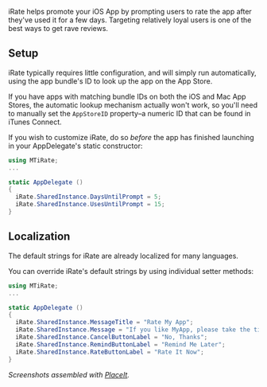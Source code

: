 iRate helps promote your iOS App by prompting users to rate the app after they've used it
for a few days. Targeting relatively loyal users is one of the best ways to get rave
reviews.

## Setup

iRate typically requires little configuration, and will simply run automatically, using
the app bundle's ID to look up the app on the App Store.

If you have apps with matching bundle IDs on both the iOS and Mac App Stores,
the automatic lookup mechanism actually won't work, so you'll need to manually
set the `AppStoreID` property–a numeric ID that can be found in iTunes Connect.

If you wish to customize iRate, do so *before* the app has finished launching
in your AppDelegate's static constructor:

```csharp
using MTiRate;
...

static AppDelegate ()
{
  iRate.SharedInstance.DaysUntilPrompt = 5;
  iRate.SharedInstance.UsesUntilPrompt = 15;
}
```

## Localization

The default strings for iRate are already localized for many languages.

You can override iRate's default strings by using individual setter methods:

```csharp
using MTiRate;
...

static AppDelegate ()
{
  iRate.SharedInstance.MessageTitle = "Rate My App";
  iRate.SharedInstance.Message = "If you like MyApp, please take the time, etc";;
  iRate.SharedInstance.CancelButtonLabel = "No, Thanks";
  iRate.SharedInstance.RemindButtonLabel = "Remind Me Later";
  iRate.SharedInstance.RateButtonLabel = "Rate It Now";
}
```
*Screenshots assembled with [PlaceIt](http://placeit.breezi.com/).*
